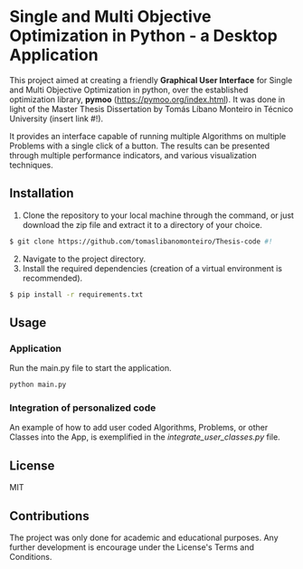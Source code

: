 # Single and Multi Objective Optimization in Python - a Desktop Application

This project aimed at creating a friendly **Graphical User Interface** for Single and Multi Objective Optimization in python, over the established optimization library, **pymoo** (https://pymoo.org/index.html). It was done in light of the Master Thesis Dissertation by Tomás Líbano Monteiro in Técnico University (insert link #!).

It provides an interface capable of running multiple Algorithms on multiple Problems with a single click of a button. The results can be presented through multiple performance indicators, and various visualization techniques. 

## Installation

1. Clone the repository to your local machine through the command, or just download the zip file and extract it to a directory of your choice.

```bash
$ git clone https://github.com/tomaslibanomonteiro/Thesis-code #!
```

2. Navigate to the project directory.
3. Install the required dependencies (creation of a virtual environment is recommended).

```bash
$ pip install -r requirements.txt
```

## Usage

### Application

Run the main.py file to start the application.

```bash
python main.py
```


### Integration of personalized code

An example of how to add user coded Algorithms, Problems, or other Classes into the App, is exemplified in the *integrate_user_classes.py* file. 

## License

MIT

## Contributions
The project was only done for academic and educational purposes. Any further development is encourage under the License's Terms and Conditions.

